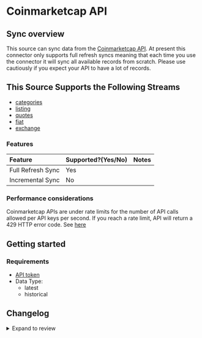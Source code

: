 # Coinmarketcap API

## Sync overview

This source can sync data from the [Coinmarketcap API](https://coinmarketcap.com/api/documentation/v1/). At present this connector only supports full refresh syncs meaning that each time you use the connector it will sync all available records from scratch. Please use cautiously if you expect your API to have a lot of records.

## This Source Supports the Following Streams

- [categories](https://coinmarketcap.com/api/documentation/v1/#operation/getV1CryptocurrencyCategories)
- [listing](https://coinmarketcap.com/api/documentation/v1/#operation/getV1CryptocurrencyListingsLatest)
- [quotes](https://coinmarketcap.com/api/documentation/v1/#operation/getV2CryptocurrencyQuotesLatest)
- [fiat](https://coinmarketcap.com/api/documentation/v1/#tag/fiat)
- [exchange](https://coinmarketcap.com/api/documentation/v1/#tag/exchange)

### Features

| Feature           | Supported?\(Yes/No\) | Notes |
| :---------------- | :------------------- | :---- |
| Full Refresh Sync | Yes                  |       |
| Incremental Sync  | No                   |       |

### Performance considerations

Coinmarketcap APIs are under rate limits for the number of API calls allowed per API keys per second. If you reach a rate limit, API will return a 429 HTTP error code. See [here](https://coinmarketcap.com/api/documentation/v1/#section/Errors-and-Rate-Limits)

## Getting started

### Requirements

- [API token](https://coinmarketcap.com/api/documentation/v1/#section/Authentication)
- Data Type:
  - latest
  - historical

## Changelog

<details>
  <summary>Expand to review</summary>

| Version | Date       | Pull Request                                              | Subject                                         |
| :------ | :--------- | :-------------------------------------------------------- | :---------------------------------------------- |
| 0.2.25 | 2025-07-26 | [64044](https://github.com/airbytehq/airbyte/pull/64044) | Update dependencies |
| 0.2.24 | 2025-07-19 | [63537](https://github.com/airbytehq/airbyte/pull/63537) | Update dependencies |
| 0.2.23 | 2025-07-12 | [63001](https://github.com/airbytehq/airbyte/pull/63001) | Update dependencies |
| 0.2.22 | 2025-07-05 | [62761](https://github.com/airbytehq/airbyte/pull/62761) | Update dependencies |
| 0.2.21 | 2025-06-28 | [62322](https://github.com/airbytehq/airbyte/pull/62322) | Update dependencies |
| 0.2.20 | 2025-06-21 | [61975](https://github.com/airbytehq/airbyte/pull/61975) | Update dependencies |
| 0.2.19 | 2025-06-14 | [60395](https://github.com/airbytehq/airbyte/pull/60395) | Update dependencies |
| 0.2.18 | 2025-05-10 | [60020](https://github.com/airbytehq/airbyte/pull/60020) | Update dependencies |
| 0.2.17 | 2025-05-03 | [59384](https://github.com/airbytehq/airbyte/pull/59384) | Update dependencies |
| 0.2.16 | 2025-04-26 | [58863](https://github.com/airbytehq/airbyte/pull/58863) | Update dependencies |
| 0.2.15 | 2025-04-19 | [58366](https://github.com/airbytehq/airbyte/pull/58366) | Update dependencies |
| 0.2.14 | 2025-04-12 | [57758](https://github.com/airbytehq/airbyte/pull/57758) | Update dependencies |
| 0.2.13 | 2025-04-05 | [57223](https://github.com/airbytehq/airbyte/pull/57223) | Update dependencies |
| 0.2.12 | 2025-03-29 | [56507](https://github.com/airbytehq/airbyte/pull/56507) | Update dependencies |
| 0.2.11 | 2025-03-22 | [55943](https://github.com/airbytehq/airbyte/pull/55943) | Update dependencies |
| 0.2.10 | 2025-03-08 | [55268](https://github.com/airbytehq/airbyte/pull/55268) | Update dependencies |
| 0.2.9 | 2025-03-01 | [54916](https://github.com/airbytehq/airbyte/pull/54916) | Update dependencies |
| 0.2.8 | 2025-02-22 | [54414](https://github.com/airbytehq/airbyte/pull/54414) | Update dependencies |
| 0.2.7 | 2025-02-15 | [53737](https://github.com/airbytehq/airbyte/pull/53737) | Update dependencies |
| 0.2.6 | 2025-02-08 | [53378](https://github.com/airbytehq/airbyte/pull/53378) | Update dependencies |
| 0.2.5 | 2025-02-01 | [52848](https://github.com/airbytehq/airbyte/pull/52848) | Update dependencies |
| 0.2.4 | 2025-01-25 | [52338](https://github.com/airbytehq/airbyte/pull/52338) | Update dependencies |
| 0.2.3 | 2025-01-18 | [51643](https://github.com/airbytehq/airbyte/pull/51643) | Update dependencies |
| 0.2.2 | 2025-01-11 | [47781](https://github.com/airbytehq/airbyte/pull/47781) | Update dependencies |
| 0.2.1 | 2024-08-16 | [44196](https://github.com/airbytehq/airbyte/pull/44196) | Bump source-declarative-manifest version |
| 0.2.0 | 2024-08-15 | [44163](https://github.com/airbytehq/airbyte/pull/44163) | Refactor connector to manifest-only format |
| 0.1.14 | 2024-08-12 | [43905](https://github.com/airbytehq/airbyte/pull/43905) | Update dependencies |
| 0.1.13 | 2024-08-10 | [43684](https://github.com/airbytehq/airbyte/pull/43684) | Update dependencies |
| 0.1.12 | 2024-08-03 | [43227](https://github.com/airbytehq/airbyte/pull/43227) | Update dependencies |
| 0.1.11 | 2024-07-27 | [42766](https://github.com/airbytehq/airbyte/pull/42766) | Update dependencies |
| 0.1.10 | 2024-07-20 | [42332](https://github.com/airbytehq/airbyte/pull/42332) | Update dependencies |
| 0.1.9 | 2024-07-13 | [41856](https://github.com/airbytehq/airbyte/pull/41856) | Update dependencies |
| 0.1.8 | 2024-07-10 | [41442](https://github.com/airbytehq/airbyte/pull/41442) | Update dependencies |
| 0.1.7 | 2024-07-09 | [41141](https://github.com/airbytehq/airbyte/pull/41141) | Update dependencies |
| 0.1.6 | 2024-07-06 | [40961](https://github.com/airbytehq/airbyte/pull/40961) | Update dependencies |
| 0.1.5 | 2024-06-25 | [40427](https://github.com/airbytehq/airbyte/pull/40427) | Update dependencies |
| 0.1.4 | 2024-06-21 | [39942](https://github.com/airbytehq/airbyte/pull/39942) | Update dependencies |
| 0.1.3 | 2024-06-06 | [39161](https://github.com/airbytehq/airbyte/pull/39161) | [autopull] Upgrade base image to v1.2.2 |
| 0.1.2 | 2024-05-13 | [38134](https://github.com/airbytehq/airbyte/pull/38134) | Make connector compatabile with builder |
| 0.1.1 | 2022-11-01 | [18790](https://github.com/airbytehq/airbyte/pull/18790) | Correct coinmarket spec |
| 0.1.0 | 2022-10-29 | [18565](https://github.com/airbytehq/airbyte/pull/18565) | 🎉 New Source: Coinmarketcap API [low-code CDK] |

</details>
